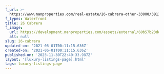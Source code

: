 ```yaml
---
f_url: >-
  https://www.nanproperties.com/real-estate/26-cabrera-other-33000/38114109/79233633
f_types: Waterfront
title: 26 Cabrera
f_image:
  url: https://development.nanproperties.com/assets/external/60b57b23ddecb02e5c3a8db5_cropped0.png
  alt: null
slug: 26-cabrera
updated-on: '2021-06-01T00:11:15.636Z'
created-on: '2021-06-01T00:11:15.636Z'
published-on: '2023-11-30T22:40:33.987Z'
layout: '[luxury-listings-page].html'
tags: luxury-listings-page
---
```



